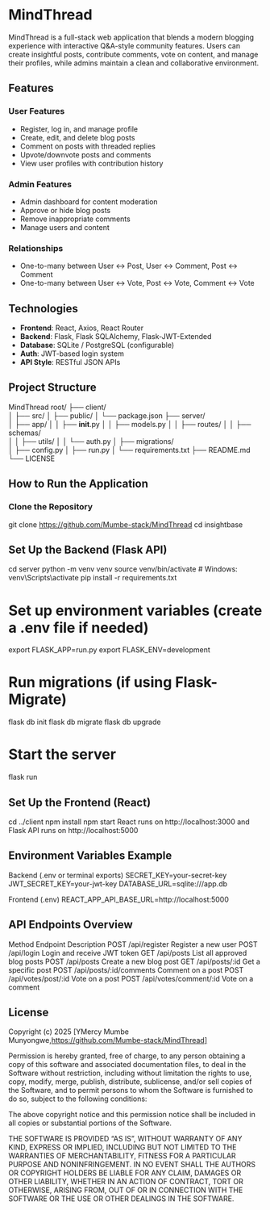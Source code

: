 # MindThread
MindThread is a full-stack web application that blends a modern blogging experience with interactive Q&A-style community features. Users can create insightful posts, contribute comments, vote on content, and manage their profiles, while admins maintain a clean and collaborative environment.



## Features

### User Features
- Register, log in, and manage profile
- Create, edit, and delete blog posts
- Comment on posts with threaded replies
- Upvote/downvote posts and comments
- View user profiles with contribution history

### Admin Features
- Admin dashboard for content moderation
- Approve or hide blog posts
- Remove inappropriate comments
- Manage users and content

### Relationships
- One-to-many between User ↔ Post, User ↔ Comment, Post ↔ Comment
- One-to-many between User ↔ Vote, Post ↔ Vote, Comment ↔ Vote



## Technologies

- **Frontend**: React, Axios, React Router
- **Backend**: Flask, Flask SQLAlchemy, Flask-JWT-Extended
- **Database**: SQLite / PostgreSQL (configurable)
- **Auth**: JWT-based login system
- **API Style**: RESTful JSON APIs



## Project Structure
MindThread
root/
├── client/                  
│   ├── src/
│   ├── public/
│   └── package.json
├── server/                  
│   ├── app/
│   │   ├── __init__.py
│   │   ├── models.py
│   │   ├── routes/
│   │   ├── schemas/         
│   │   ├── utils/
│   │   └── auth.py
│   ├── migrations/          
│   ├── config.py
│   ├── run.py
│   └── requirements.txt
├── README.md
└── LICENSE


## How to Run the Application

### Clone the Repository
git clone https://github.com/Mumbe-stack/MindThread
cd insightbase

## Set Up the Backend (Flask API)
cd server
python -m venv venv
source venv/bin/activate  # Windows: venv\Scripts\activate
pip install -r requirements.txt

# Set up environment variables (create a .env file if needed)
export FLASK_APP=run.py
export FLASK_ENV=development

# Run migrations (if using Flask-Migrate)
flask db init
flask db migrate
flask db upgrade

# Start the server
flask run

## Set Up the Frontend (React)
cd ../client
npm install
npm start
React runs on http://localhost:3000 and Flask API runs on http://localhost:5000

## Environment Variables Example

Backend (.env or terminal exports)
SECRET_KEY=your-secret-key
JWT_SECRET_KEY=your-jwt-key
DATABASE_URL=sqlite:///app.db

Frontend (.env)
REACT_APP_API_BASE_URL=http://localhost:5000

## API Endpoints Overview
Method	Endpoint	             Description
POST	/api/register	         Register a new user
POST	/api/login	             Login and receive JWT token
GET	    /api/posts	             List all approved blog posts
POST	/api/posts	             Create a new blog post
GET	    /api/posts/:id	          Get a specific post
POST	/api/posts/:id/comments	  Comment on a post
POST	/api/votes/post/:id	      Vote on a post
POST	/api/votes/comment/:id	  Vote on a comment

## License
Copyright (c) 2025 [YMercy Mumbe Munyongwe,https://github.com/Mumbe-stack/MindThread]

Permission is hereby granted, free of charge, to any person obtaining a copy
of this software and associated documentation files, to deal
in the Software without restriction, including without limitation the rights
to use, copy, modify, merge, publish, distribute, sublicense, and/or sell
copies of the Software, and to permit persons to whom the Software is
furnished to do so, subject to the following conditions:

The above copyright notice and this permission notice shall be included in all
copies or substantial portions of the Software.

THE SOFTWARE IS PROVIDED “AS IS”, WITHOUT WARRANTY OF ANY KIND, EXPRESS OR
IMPLIED, INCLUDING BUT NOT LIMITED TO THE WARRANTIES OF MERCHANTABILITY,
FITNESS FOR A PARTICULAR PURPOSE AND NONINFRINGEMENT. IN NO EVENT SHALL THE
AUTHORS OR COPYRIGHT HOLDERS BE LIABLE FOR ANY CLAIM, DAMAGES OR OTHER
LIABILITY, WHETHER IN AN ACTION OF CONTRACT, TORT OR OTHERWISE, ARISING FROM,
OUT OF OR IN CONNECTION WITH THE SOFTWARE OR THE USE OR OTHER DEALINGS IN THE
SOFTWARE.